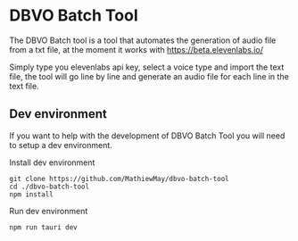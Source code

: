 # DBVO Batch Tool
The DBVO Batch tool is a tool that automates the generation of audio file from a txt file, at the moment it works with https://beta.elevenlabs.io/

Simply type you elevenlabs api key, select a voice type and import the text file, the tool will go line by line and generate an audio file for each line in the text file.

## Dev environment
If you want to help with the development of DBVO Batch Tool you will need to setup a dev environment.

Install dev environment
```
git clone https://github.com/MathiewMay/dbvo-batch-tool
cd ./dbvo-batch-tool
npm install
```

Run dev environment
```
npm run tauri dev
```
